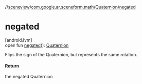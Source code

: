 //[sceneview](../../../index.md)/[com.google.ar.sceneform.math](../index.md)/[Quaternion](index.md)/[negated](negated.md)

# negated

[androidJvm]\
open fun [negated](negated.md)(): [Quaternion](index.md)

Flips the sign of the Quaternion, but represents the same rotation.

#### Return

the negated Quaternion
